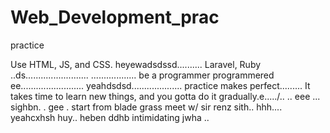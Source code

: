 # Web_Development_prac
practice

Use HTML, JS, and CSS.
 heyewadsdssd..........
Laravel, Ruby ..ds.........................
..................
be a programmer programmered ee.........................
 yeahdsdsd....................
practice makes perfect.........
It takes time to learn new things, and you gotta do it gradually.e...../..
..
 eee ...
sighbn.
. gee . start from blade grass meet w/ sir renz
sith..
hhh....
yeahcxhsh
huy..
heben
ddhb
intimidating
jwha
..
